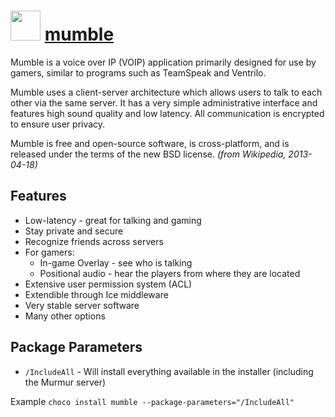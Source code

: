 # <img src="https://cdn.jsdelivr.net/gh/chocolatey-community/chocolatey-coreteampackages@edba4a5849ff756e767cba86641bea97ff5721fe/icons/mumble.svg" width="48" height="48"/> [mumble](https://chocolatey.org/packages/mumble)


Mumble is a voice over IP (VOIP) application primarily designed for use by gamers, similar to programs such as TeamSpeak and Ventrilo.

Mumble uses a client-server architecture which allows users to talk to each other via the same server. It has a very simple administrative interface and features high sound quality and low latency. All communication is encrypted to ensure user privacy.

Mumble is free and open-source software, is cross-platform, and is released under the terms of the new BSD license. *(from Wikipedia, 2013-04-18)*

## Features

- Low-latency - great for talking and gaming
- Stay private and secure
- Recognize friends across servers
- For gamers:
  - In-game Overlay - see who is talking
  - Positional audio - hear the players from where they are located
- Extensive user permission system (ACL)
- Extendible through Ice middleware
- Very stable server software
- Many other options

## Package Parameters

- `/IncludeAll` - Will install everything available in the installer (including the Murmur server)

Example `choco install mumble --package-parameters="/IncludeAll"`
